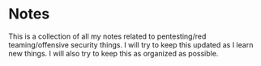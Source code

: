 # Notes

This is a collection of all my notes related to pentesting/red teaming/offensive security things. I will try to keep this updated as I learn new things. I will also try to keep this as organized as possible. 


